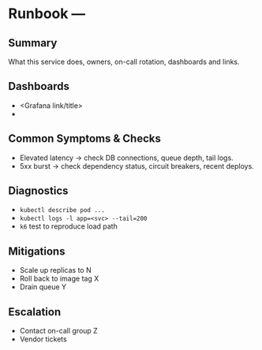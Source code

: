 # Runbook — <Service>

## Summary
What this service does, owners, on-call rotation, dashboards and links.

## Dashboards
- <Grafana link/title>
- <Logs link>

## Common Symptoms & Checks
- Elevated latency → check DB connections, queue depth, tail logs.
- 5xx burst → check dependency status, circuit breakers, recent deploys.

## Diagnostics
- `kubectl describe pod ...`
- `kubectl logs -l app=<svc> --tail=200`
- `k6` test to reproduce load path

## Mitigations
- Scale up replicas to N
- Roll back to image tag X
- Drain queue Y

## Escalation
- Contact on-call group Z
- Vendor tickets
